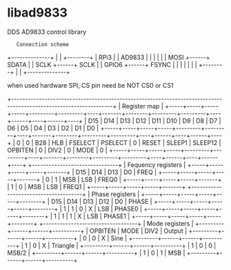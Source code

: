 # libad9833
DDS AD9833 control library

       Connection scheme
+--------------+
|              |      +--------+
|     RPi3     |      | AD9833 |
|              |      |        |
|         MOSI +------+ SDATA  |
|         SCLK +------+ SCLK   |
|        GPIO6 +------+ FSYNC  |
|              |      |        |
|              |      +--------+
|              |
+--------------+

when used hardware SPI, CS pin need be NOT CS0 or CS1


+------------------------------------------------------------------------------------------------------------------+
|                                                   Register map                                                   |
+-----+-----+-----+-----+---------+---------+----+-------+--------+---------+---------+----+------+----+------+----+
| D15 | D14 | D13 | D12 |   D11   |   D10   | D9 |  D8   |   D7   |   D6    |   D5    | D4 |  D3  | D2 |  D1  | D0 |
+-----+-----+-----+-----+---------+---------+----+-------+--------+---------+---------+----+------+----+------+----+
|  0  |  0  | B28 | HLB | FSELECT | PSELECT | 0  | RESET | SLEEP1 | SLEEP12 | OPBITEN | 0  | DIV2 | 0  | MODE | 0  |
+-----+-----+-----+-----+---------+---------+----+-------+--------+---------+---------+----+------+----+------+----+
+-------------------------------+
|       Fequency registers      |
+-----+-----+-----+-----+-------+
| D15 | D14 | D13 | D0  | FREQ  |
+-----+-----+-----+-----+-------+
|  0  |  1  | MSB | LSB | FREQ0 |
+-----+-----+-----+-----+-------+
|  1  |  0  | MSB | LSB | FREQ1 |
+-----+-----+-----+-----+-------+
+--------------------------------------+
|           Phase registers            |
+-----+-----+-----+-----+-----+--------+
| D15 | D14 | D13 | D12 | D0  | PHASE  |
+-----+-----+-----+-----+-----+--------+
|  1  |  1  |  0  |  X  | LSB | PHASE0 |
+-----+-----+-----+-----+-----+--------+
|  1  |  1  |  1  |  X  | LSB | PHASE1 |
+-----+-----+-----+-----+-----+--------+
+----------------------------------+
|         Mode registers           |
+---------+------+------+----------+
| OPBITEN | MODE | DIV2 |  Output  |
+---------+------+------+----------+
|    0    |  0   |  X   |   Sine   |
+---------+------+------+----------+
|    1    |  0   |  X   | Triangle |
+---------+------+------+----------+
|    1    |  0   |  0   |  MSB/2   |
+---------+------+------+----------+
|    1    |  0   |  1   |   MSB    |
+---------+------+------+----------+
